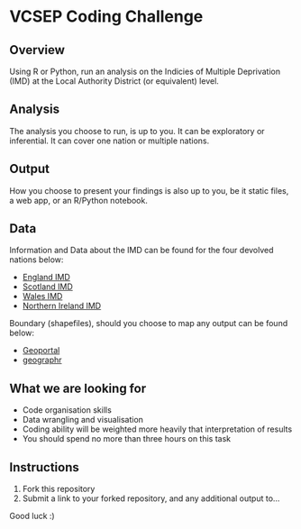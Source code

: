 # VCSEP Coding Challenge

## Overview
Using R or Python, run an analysis on the Indicies of Multiple Deprivation (IMD)
at the Local Authority District (or equivalent) level.

## Analysis
The analysis you choose to run, is up to you. It can be exploratory or
inferential. It can cover one nation or multiple nations.

## Output
How you choose to present your findings is also up to you, be it static files,
a web app, or an R/Python notebook.

## Data
Information and Data about the IMD can be found for the four devolved
nations below:
- [England IMD](https://www.gov.uk/government/statistics/english-indices-of-deprivation-2019)
- [Scotland IMD](https://www.gov.scot/collections/scottish-index-of-multiple-deprivation-2020/)
- [Wales IMD](https://gov.wales/welsh-index-multiple-deprivation)
- [Northern Ireland IMD](https://www.nisra.gov.uk/statistics/deprivation/northern-ireland-multiple-deprivation-measure-2017-nimdm2017)

Boundary (shapefiles), should you choose to map any output can be found below:
- [Geoportal](https://geoportal.statistics.gov.uk/)
- [geographr](https://github.com/britishredcrosssociety/geographr)

## What we are looking for
- Code organisation skills
- Data wrangling and visualisation
- Coding ability will be weighted more heavily that interpretation of results
- You should spend no more than three hours on this task

## Instructions
1. Fork this repository
2. Submit a link to your forked repository, and any additional output to...

Good luck :)